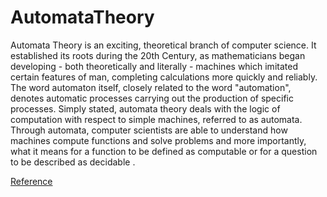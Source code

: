 # AutomataTheory
Automata Theory is an exciting, theoretical branch of computer science. It established its roots during the 20th Century, as mathematicians began developing - both theoretically and literally - machines which imitated certain features of man, completing calculations more quickly and reliably. The word automaton itself, closely related to the word "automation", denotes automatic processes carrying out the production of specific processes. Simply stated, automata theory deals with the logic of computation with respect to simple machines, referred to as automata. Through automata, computer scientists are able to understand how machines compute functions and solve problems and more importantly, what it means for a function to be defined as computable or for a question to be described as decidable .

[Reference](https://cs.stanford.edu/people/eroberts/courses/soco/projects/2004-05/automata-theory/basics.html)

